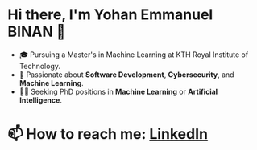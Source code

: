 
# Hi there, I'm Yohan Emmanuel BINAN 👋

- 🎓 Pursuing a Master's in Machine Learning at KTH Royal Institute of Technology.
- 🌱 Passionate about **Software Development**, **Cybersecurity**, and **Machine Learning**.
- 🕵️‍♂️ Seeking PhD positions in **Machine Learning** or **Artificial Intelligence**.
# 📫 How to reach me: [LinkedIn](https://www.linkedin.com/in/yohan-emmanuel-binan-b23084276/)
